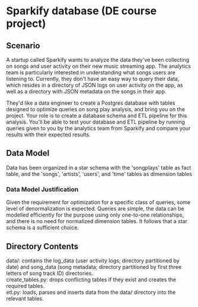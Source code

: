 
# Sparkify database (DE course project)

## Scenario

A startup called Sparkify wants to analyze the data they've been collecting on songs and user activity on their new music streaming app. The analytics team is particularly interested in understanding what songs users are listening to. Currently, they don't have an easy way to query their data, which resides in a directory of JSON logs on user activity on the app, as well as a directory with JSON metadata on the songs in their app.

They'd like a data engineer to create a Postgres database with tables designed to optimize queries on song play analysis, and bring you on the project. Your role is to create a database schema and ETL pipeline for this analysis. You'll be able to test your database and ETL pipeline by running queries given to you by the analytics team from Sparkify and compare your results with their expected results.

## Data Model

Data has been organized in a star schema with the 'songplays' table as fact table, and the 'songs', 'artists', 'users', and 'time' tables as dimension tables

### Data Model Justification

Given the requirement for optimization for a specific class of queries, some level of denormalization is expected. Queries are simple, the data can be modelled efficiently for the purpose using only one-to-one relationships, and there is no need for normalized dimension tables. It follows that a star schema is a sufficient choice.

## Directory Contents

data/: contains the log\_data (user activity logs; directory partitioned by date) and song\_data	(song metadata; directory partitioned by first three letters of song track ID) directories.  
create\_tables.py: drops conflicting tables if they exist and creates the required tables.  
etl.py: loads, parses and inserts data from the data/ directory into the relevant tables.  


